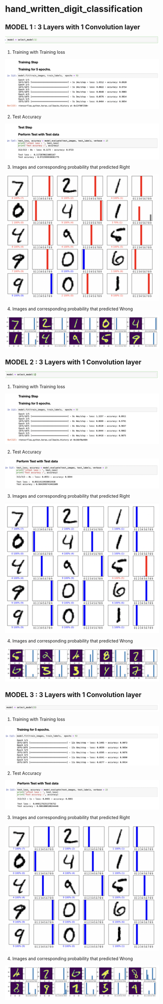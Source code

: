 # hand_written_digit_classification
## MODEL 1 : 3 Layers with 1 Convolution layer

![select_model1](./img/select_model1.png)

1. Training with Training loss

![model1_training](./img/model1_training.png)

2. Test Accuracy

![model1_performance](./img/model1_performance.png)

3. Images and corresponding probability that predicted Right

![model1_result](./img/model1_result.png)

4. Images and corresponding probability that predicted Wrong

![model1_failure](./img/model1_failure.png)


## MODEL 2 : 3 Layers with 1 Convolution layer

![select_model2](./img/select_model2.png)

1. Training with Training loss

![model2_training](./img/model2_training.png)

2. Test Accuracy

![model2_performance](./img/model2_performance.png)

3. Images and corresponding probability that predicted Right

![model2_result](./img/model2_result.png)

4. Images and corresponding probability that predicted Wrong

![model2_failure](./img/model2_failure.png)

## MODEL 3 : 3 Layers with 1 Convolution layer

![select_model3](./img/select_model3.png)

1. Training with Training loss

![model3_training](./img/model3_training.png)

2. Test Accuracy

![model3_performance](./img/model3_performance.png)

3. Images and corresponding probability that predicted Right

![model3_result](./img/model3_result.png)

4. Images and corresponding probability that predicted Wrong

![model3_failure](./img/model3_failure.png)
